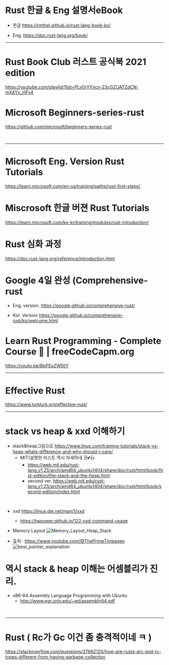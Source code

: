 # Rust 한글 & Eng 설명서eBook

- 한글 https://rinthel.github.io/rust-lang-book-ko/

- Eng. https://doc.rust-lang.org/book/

<hr>

# Rust Book Club 러스트 공식북 2021 edition


https://youtube.com/playlist?list=PLv0rYYvcn-23cGZUATZdCN-mX4Yx_HFy4



# Microsoft Beginners-series-rust

https://github.com/microsoft/beginners-series-rust

<br>

<hr>

# Microsoft Eng. Version Rust Tutorials

https://learn.microsoft.com/en-us/training/paths/rust-first-steps/

# Miscrosoft 한글 버젼 Rust Tutorials

https://learn.microsoft.com/ko-kr/training/modules/rust-introduction/


# Rust 심화 과정
https://doc.rust-lang.org/reference/introduction.html

# Google 4일 완성 (Comprehensive-rust

- Eng. version. https://google.github.io/comprehensive-rust/

- Kor. Version https://google.github.io/comprehensive-rust/ko/welcome.html

# Learn Rust Programming - Complete Course 🦀 | freeCodeCapm.org

https://youtu.be/BpPEoZW5IiY

<hr>

# Effective Rust

https://www.lurklurk.org/effective-rust/



<hr>

# stack vs heap  & xxd 이해하기

- stack&heap그림으로 https://www.linux.com/training-tutorials/stack-vs-heap-whats-difference-and-why-should-i-care/
  - MIT(설명한 러스트 역시 자세하네 굿💕👍
    - https://web.mit.edu/rust-lang_v1.25/arch/amd64_ubuntu1404/share/doc/rust/html/book/first-edition/the-stack-and-the-heap.html
    - second ver. https://web.mit.edu/rust-lang_v1.25/arch/amd64_ubuntu1404/share/doc/rust/html/book/second-edition/index.html

<br>

- xxd https://linux.die.net/man/1/xxd
  - https://twpower.github.io/122-xxd-command-usage
 
- Memory Layout
![Memory_Layout_Heap_Stack](https://github.com/YoungHaKim7/Cpp_Training/assets/67513038/b9d48e73-e19a-4b89-aa38-128a29cd3c11)

- 출처 : https://www.youtube.com/@ThePrimeTimeagen
![best_pointer_explanation](https://github.com/YoungHaKim7/Cpp_Training/assets/67513038/3b8ba5cd-3b9f-452d-908c-c99fff87a972)

# 역시 stack & heap 이해는 어셈블리가 진리.

- x86-64 Assembly Language Programming with Ubuntu
  - http://www.egr.unlv.edu/~ed/assembly64.pdf

<br>

<hr>

# Rust (  Rc가 Gc 이건 좀 충격적이네 ㅋ )

https://stackoverflow.com/questions/27662120/how-are-rusts-arc-and-rc-types-different-from-having-garbage-collection
